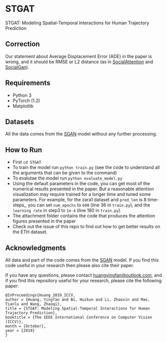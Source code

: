 # STGAT
STGAT: Modeling Spatial-Temporal Interactions for Human Trajectory Prediction

## Correction
Our statement about Average Displacement Error (ADE) in the paper is wrong, and it should be RMSE or L2 distance (as in [SocialAttention](https://arxiv.org/pdf/1710.04689.pdf) and [SocialGan](https://arxiv.org/pdf/1803.10892.pdf)).

## Requirements
* Python 3
* PyTorch (1.2)
* Matplotlib

## Datasets
All the data comes from the [SGAN](https://github.com/agrimgupta92/sgan) model without any further processing.

## How to Run
* First `cd STGAT`
* To train the model run `python train.py` (see the code to understand all the arguments that can be given to the command)
* To evalutae the model run `python evaluate_model.py`
* Using the default parameters in the code, you can get most of the numerical results presented in the paper. But a reasonable attention visualization may require trained for a longer time and tuned some parameters. For example, for the zara1 dataset and `pred_len` is 8 time-steps,, you can set `num_epochs` to `600` (line 36 in `train.py`), and the `learning rate` in step3 to `1e-4` (line 180 in `train.py`).
* The attachment folder contains the code that produces the attention figures presented in the paper
* Check out the issue of this repo to find out how to get better results on the ETH dataset.

## Acknowledgments
All data and part of the code comes from the [SGAN](https://github.com/agrimgupta92/sgan) model. If you find this code useful in your research then please also cite their paper.

If you have any questions, please contact huangyingfan@outlook.com, and if you find this repository useful for your research, please cite the following paper:
```
@InProceedings{Huang_2019_ICCV,
author = {Huang, Yingfan and Bi, Huikun and Li, Zhaoxin and Mao, Tianlu and Wang, Zhaoqi},
title = {STGAT: Modeling Spatial-Temporal Interactions for Human Trajectory Prediction},
booktitle = {The IEEE International Conference on Computer Vision (ICCV)},
month = {October},
year = {2019}
}
